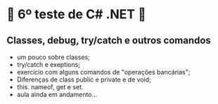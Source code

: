 # :book: 6º teste de C# .NET :book:
## Classes, debug, try/catch e outros comandos
* um pouco sobre classes;
* try/catch e exeptions;
* exercício com alguns comandos de "operações bancárias";
* Diferenças de class public e private e de void;
* this. nameof, get e set.
* aula ainda em andamento...